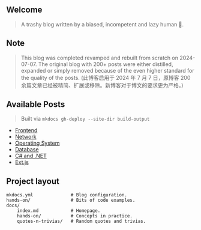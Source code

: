 ## Welcome

> A trashy blog written by a biased, incompetent and lazy human 🤣.

## Note

> This blog was completed revamped and rebuilt from scratch on 2024-07-07. The original blog with 200+ posts were either distilled, expanded or simply removed because of the even higher standard for the quality of the posts. (此博客启用于 2024 年 7 月 7 日，原博客 200 余篇文章已经被精简、扩展或移除。新博客对于博文的要求更为严格。)

## Available Posts

> Built via `mkdocs gh-deploy --site-dir build-output`

- [Frontend](./hands-on/core-frontend.md)
- [Network](./hands-on/core-network.md)
- [Operating System](./hands-on/core-operatingsystem.md)
- [Database](./hands-on/core-database.md)
- [C# and .NET](./hands-on/core-csharp-n-dotnet.md)
- [Ext.js](./hands-on/random-extjs-overview.md)

## Project layout

    mkdocs.yml              # Blog configuration.
    hands-on/               # Bits of code examples.
    docs/
        index.md            # Homepage.
        hands-on/           # Concepts in practice.
        quotes-n-trivias/   # Random quotes and trivias.
